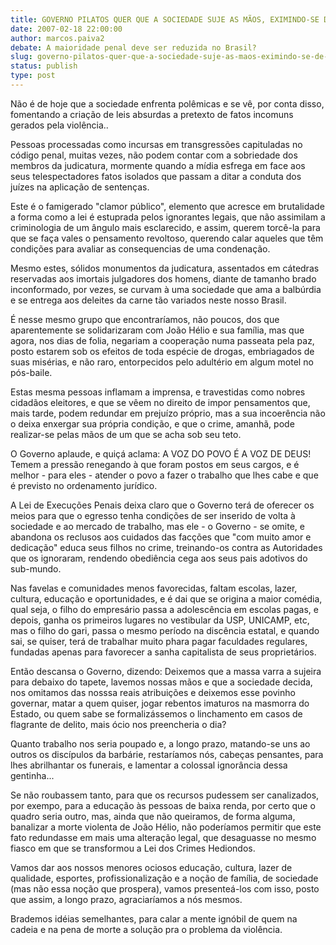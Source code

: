 ```yaml
---
title: GOVERNO PILATOS QUER QUE A SOCIEDADE SUJE AS MÃOS, EXIMINDO-SE DE SUA RESPONSABILIDADE SOCIAL COM A SEGURANÇA.
date: 2007-02-18 22:00:00
author: marcos.paiva2
debate: A maioridade penal deve ser reduzida no Brasil?
slug: governo-pilatos-quer-que-a-sociedade-suje-as-maos-eximindo-se-de-sua-responsabilidade-social-com-a-seguranca
status: publish 
type: post
---
```


Não é de hoje que a sociedade enfrenta polêmicas e se vê, por conta disso, fomentando a criação de leis absurdas a pretexto de fatos incomuns gerados pela violência..  

Pessoas processadas como incursas em transgressões capituladas no código penal, muitas vezes, não podem contar com a sobriedade dos membros da judicatura, mormente quando a mídia esfrega em face aos seus telespectadores fatos isolados que passam a ditar a conduta dos juízes na aplicação de sentenças.  

Este é o famigerado "clamor público", elemento que acresce em brutalidade a forma como a lei é estuprada pelos ignorantes legais, que não assimilam a criminologia de um ângulo mais esclarecido, e assim, querem torcê-la para que se faça vales o pensamento revoltoso, querendo calar aqueles que têm condições para avaliar as consequencias de uma condenação.  

Mesmo estes, sólidos monumentos da judicatura, assentados em cátedras reservadas aos imortais julgadores dos homens, diante de tamanho brado inconformado, por vezes, se curvam à uma sociedade que ama a balbúrdia e se entrega aos deleites da carne tão variados neste nosso Brasil.  

É nesse mesmo grupo que encontraríamos, não poucos, dos que aparentemente se solidarizaram com João Hélio e sua família, mas que agora, nos dias de folia, negariam a cooperação numa passeata pela paz, posto estarem sob os efeitos de toda espécie de drogas, embriagados de suas misérias, e não raro, entorpecidos pelo adultério em algum motel no pós-baile.  

Estas mesma pessoas inflamam a imprensa, e travestidas como nobres cidadãos eleitores, e que se vêem no direito de impor pensamentos que, mais tarde, podem redundar em prejuízo próprio, mas a sua incoerência não o deixa enxergar sua própria condição, e que o crime, amanhã, pode realizar-se pelas mãos de um que se acha sob seu teto.  

O Governo aplaude, e quiçá aclama: A VOZ DO POVO É A VOZ DE DEUS! Temem a pressão renegando à que foram postos em seus cargos, e é melhor - para eles - atender o povo a fazer o trabalho que lhes cabe e que é previsto no ordenamento jurídico.  

A Lei de Execuções Penais deixa claro que o Governo terá de oferecer os meios para que o egresso tenha condições de ser inserido de volta à sociedade e ao mercado de trabalho, mas ele - o Governo - se omite, e abandona os reclusos aos cuidados das facções que "com muito amor e dedicação" educa seus filhos no crime, treinando-os contra as Autoridades que os ignoraram, rendendo obediência cega aos seus pais adotivos do sub-mundo.  

Nas favelas e comunidades menos favorecidas, faltam escolas, lazer, cultura, educação e oportunidades, e é dai que se origina a maior comédia, qual seja, o filho do empresário passa a adolescência em escolas pagas, e depois, ganha os primeiros lugares no vestibular da USP, UNICAMP, etc, mas o filho do gari, passa o mesmo período na discência estatal, e quando sai, se quiser, terá de trabalhar muito phara pagar faculdades regulares, fundadas apenas para favorecer a sanha capitalista de seus proprietários.  

Então descansa o Governo, dizendo: Deixemos que a massa varra a sujeira para debaixo do tapete, lavemos nossas mãos e que a sociedade decida, nos omitamos das nosssa reais atribuições e deixemos esse povinho governar, matar a quem quiser, jogar rebentos imaturos na masmorra do Estado, ou quem sabe se formalizássemos o linchamento em casos de flagrante de delito, mais ócio nos preencheria o dia?  

Quanto trabalho nos seria poupado e, a longo prazo, matando-se uns ao outros os discípulos da barbárie, restaríamos nós, cabeças pensantes, para lhes abrilhantar os funerais, e lamentar a colossal ignorância dessa gentinha...  

Se não roubassem tanto, para que os recursos pudessem ser canalizados, por exempo, para a educação às pessoas de baixa renda, por certo que o quadro seria outro, mas, ainda que não queiramos, de forma alguma, banalizar a morte violenta de João Hélio, não poderíamos permitir que este fato redundasse em mais uma alteração legal, que desaguasse no mesmo fiasco em que se transformou a Lei dos Crimes Hediondos.  

Vamos dar aos nossos menores ociosos educação, cultura, lazer de qualidade, esportes, profissionalização e a noção de família, de sociedade (mas não essa noção que prospera), vamos presenteá-los com isso, posto que assim, a longo prazo, agraciaríamos a nós mesmos.  

Brademos idéias semelhantes, para calar a mente ignóbil de quem na cadeia e na pena de morte a solução pra o problema da violência.

